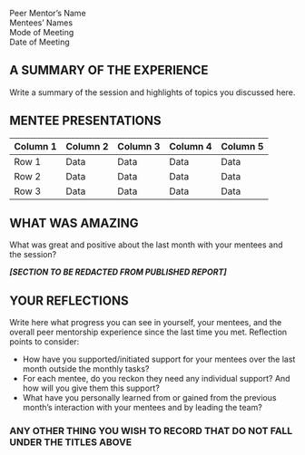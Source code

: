 Peer Mentor’s Name  
Mentees’ Names  
Mode of Meeting  
Date of Meeting  

## A SUMMARY OF THE EXPERIENCE  
Write a summary of the session and highlights of topics you discussed here.

## MENTEE PRESENTATIONS

| Column 1 | Column 2 | Column 3 | Column 4 | Column 5 |
|----------|----------|----------|----------|----------|
| Row 1    | Data     | Data     | Data     | Data     |
| Row 2    | Data     | Data     | Data     | Data     |
| Row 3    | Data     | Data     | Data     | Data     |


## WHAT WAS AMAZING 
What was great and positive about the last month with your mentees and the session?


***[SECTION TO BE REDACTED FROM PUBLISHED REPORT]***

## YOUR REFLECTIONS 

Write here what progress you can see in yourself, your mentees, and the overall peer mentorship experience since the last time you met. 
Reflection points to consider:
- How have you supported/initiated support for your mentees over the last month outside the monthly tasks?
- For each mentee, do you reckon they need any individual support? And how will you give them this support?
- What have you personally learned from or gained from the previous month’s interaction with your mentees and by leading the team?

### ANY OTHER THING YOU WISH TO RECORD THAT DO NOT FALL UNDER THE TITLES ABOVE